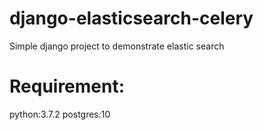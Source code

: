# django-elasticsearch-celery

Simple django project to demonstrate elastic search



# Requirement:
python:3.7.2
postgres:10
